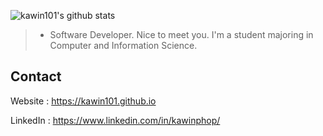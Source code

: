 ![kawin101's github stats](https://github-readme-stats.vercel.app/api?username=kawin101&show_icons=true)

> * Software Developer.
Nice to meet you. I'm a student majoring in Computer and Information Science. 

## Contact

Website : https://kawin101.github.io

LinkedIn : https://www.linkedin.com/in/kawinphop/
